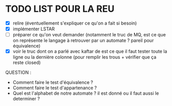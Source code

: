# TODO LIST POUR LA REU
- [X] relire (éventuellement s'expliquer ce qu'on a fait si besoin)
- [X] implémenter LSTAR
- [ ] préparer ce qu'on veut demander (notamment le truc de MQ, est ce que on représente le langage à retrouver par un automate ? pareil pour équivalence)
- [X] voir le truc dont on a parlé avec kaftar de est ce que il faut tester toute la ligne ou la dernière colonne (pour remplir les trous + vérifier que ça reste closed)

QUESTION :

- Comment faire le test d'équivalence ?
- Comment faire le test d'appartenance ?
- Quel est l'alphabet de notre automate ? il est donné ou il faut aussi le determiner ?